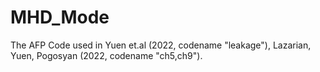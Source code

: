# MHD_Mode
The AFP Code used in Yuen et.al (2022, codename "leakage"), Lazarian, Yuen, Pogosyan (2022, codename "ch5,ch9"). 
